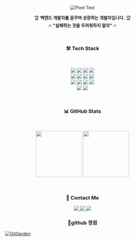 <p align="center">
  <img src="https://fontmeme.com/temporary/40363094e7ddcce037c01980d665b3b8.png" alt="Pixel Text">
</p>

<div align="center">

🏆 **백엔드 개발자를 꿈꾸며 성장하는 개발자입니다.** 🏆  
🔥 **"실패하는 것을 두려워하지 말자"** 🔥

</div>
<br>
<h3 align = "center">🛠 Tech Stack</h3>
<br>
<p align="center">
  <img src="https://img.shields.io/badge/java-007396?style=for-the-badge&logo=java&logoColor=white"> 
  <img src="https://img.shields.io/badge/c++-00599C?style=for-the-badge&logo=c%2B%2B&logoColor=white">
  <img src="https://img.shields.io/badge/python-3776AB?style=for-the-badge&logo=python&logoColor=white"> 
  <img src="https://img.shields.io/badge/html5-E34F26?style=for-the-badge&logo=html5&logoColor=white">
  <br>
  <img src="https://img.shields.io/badge/css-1572B6?style=for-the-badge&logo=css3&logoColor=white"> 
  <img src="https://img.shields.io/badge/javascript-F7DF1E?style=for-the-badge&logo=javascript&logoColor=black"> 
  <img src="https://img.shields.io/badge/mysql-4479A1?style=for-the-badge&logo=mysql&logoColor=white"> 
  <img src="https://img.shields.io/badge/vue.js-4FC08D?style=for-the-badge&logo=vue.js&logoColor=white"> 
  <br>
  <img src="https://img.shields.io/badge/node.js-339933?style=for-the-badge&logo=Node.js&logoColor=white">
  <img src="https://img.shields.io/badge/spring-6DB33F?style=for-the-badge&logo=spring&logoColor=white"> 
  <img src="https://img.shields.io/badge/flutter-02569B?style=for-the-badge&logo=flutter&logoColor=white">
  <img src="https://img.shields.io/badge/linux-FCC624?style=for-the-badge&logo=linux&logoColor=black"> 
  <br>
  <img src="https://img.shields.io/badge/github-181717?style=for-the-badge&logo=github&logoColor=white">
  <img src="https://img.shields.io/badge/git-F05032?style=for-the-badge&logo=git&logoColor=white">
  <br>
</p>
<br>
<h3 align = "center">📊 GitHub Stats</h3>
<br>
<p align="center">
  <img src="https://github-readme-stats.vercel.app/api?username=blissyou&show_icons=true&theme=tokyonight" height="150">
  <img src="https://github-readme-stats.vercel.app/api/top-langs/?username=blissyou&layout=compact&theme=tokyonight" height="150">
</p>
<br>

<h3 align = "center">🔗 Contact Me</h3>
<p align="center">
  <a href="mailto:blue4509as@gmail.com" target="_blank">
    <img src="https://img.shields.io/badge/Gmail-D14836?style=flat-square&logo=gmail&logoColor=white"/>
  </a>
  <a href="https://velog.io/@blue4509as/posts" target="_blank">
    <img src="https://img.shields.io/badge/Velog-20C997?style=flat-square&logo=velog&logoColor=white"/>
  </a>
  <a href="https://www.instagram.com/_doongle/" target="_blank">
    <img src="https://img.shields.io/badge/Instagram-E4405F?style=flat-square&logo=instagram&logoColor=white"/>
  </a>
</p>

<h3 align="center">
   🏡github 정원
</h3>

[![GitGarden](https://gitgarden.marshallku.dev/?user_name=blissyou )](https://github.com/marshallku/gitgarden)



